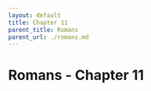 ```yaml
---
layout: default
title: Chapter 11
parent_title: Romans
parent_url: ./romans.md
---
```


# Romans - Chapter 11
